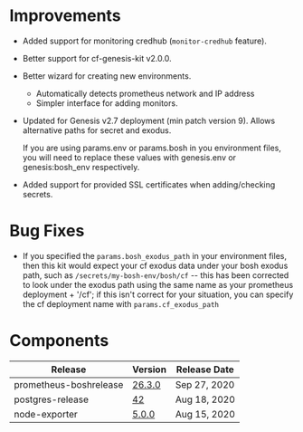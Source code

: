 # Improvements

- Added support for monitoring credhub (`monitor-credhub` feature).

- Better support for cf-genesis-kit v2.0.0.

- Better wizard for creating new environments.
  - Automatically detects prometheus network and IP address
  - Simpler interface for adding monitors.

- Updated for Genesis v2.7 deployment (min patch version 9).  Allows
  alternative paths for secret and exodus.

  If you are using params.env or params.bosh in you environment files, you will
  need to replace these values with genesis.env or genesis:bosh\_env
  respectively.

- Added support for provided SSL certificates when adding/checking secrets.

# Bug Fixes

- If you specified the `params.bosh_exodus_path` in your environment files,
  then this kit would expect your cf exodus data under your bosh exodus path,
  such as `/secrets/my-bosh-env/bosh/cf` -- this has been corrected to look
  under the exodus path  using the same name as your prometheus deployment + '/cf';
  if this isn't correct for your situation, you can specify the cf deployment
  name with `params.cf_exodus_path`

# Components

| Release                | Version | Release Date |
| ---------------------- | ------- |----------|
| prometheus-boshrelease | [26.3.0](https://github.com/bosh-prometheus/prometheus-boshrelease/releases/tag/v26.3.0) | Sep 27, 2020 |
| postgres-release       | [42](https://github.com/cloudfoundry/postgres-release/releases/tag/v42) | Aug 18, 2020 |
| node-exporter          | [5.0.0](https://github.com/bosh-prometheus/node-exporter-boshrelease/releases/tag/v5.0.0) | Aug 15, 2020 |
